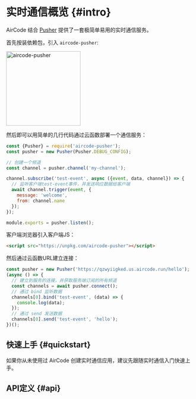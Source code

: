 # 实时通信概览 {#intro}

AirCode 结合 [Pusher](https://pusher.com/) 提供了一套极简单易用的实时通信服务。

首先按装依赖包，引入 `aircode-pusher`:

<img src="https://aircode-yvo.b-cdn.net/resource/1691045457929-7rhky4e0aws.jpg" alt="aircode-pusher" width="200">

然后即可以用简单的几行代码通过云函数部署一个通信服务：

```js
const {Pusher} = require('aircode-pusher');
const pusher = new Pusher(Pusher.DEBUG_CONFIG);

// 创建一个频道
const channel = pusher.channel('my-channel');

channel.subscribe('test-event', async ({event, data, channel}) => {
  // 监听客户端test-event事件，并发送响应数据给客户端
  await channel.trigger(event, {
    message: 'welcome', 
    from: channel.name
  });
});

module.exports = pusher.listen();
```

客户端浏览器引入客户端JS：

```html
<script src="https://unpkg.com/aircode-pusher"></script>
```

然后通过云函数URL建立连接：

```js
const pusher = new Pusher('https://qzwyiigked.us.aircode.run/hello');
(async () => {
  // 建立到服务的连接，并获取服务端订阅的所有频道
  const channels = await pusher.connect();
  // 通过 bind 监听数据
  channels[0].bind('test-event', (data) => {
    console.log(data);
  });
  // 通过 send 发送数据
  channels[0].send('test-event', 'hello');
})();
```

## 快速上手 {#quickstart}

如果你从未使用过 AirCode 创建实时通信应用，建议先跟随实时通信入门快速上手。

<ListBoxContainer>
  <ListBox
    title="实时通信入门"
    link="https://github.com/AirCodeLabs/aircode/blob/main/extensions/aircode-pusher/docs/cn-getting-started.md"
    description="快速上手 AirCode 实时通信，发送、接收消息"
    single
  />
</ListBoxContainer>

## API定义 {#api}

<ListBoxContainer>
  <ListBox
    title="实时通信 API"
    link="https://github.com/AirCodeLabs/aircode/blob/main/extensions/aircode-pusher/docs/cn-pusher-api.md"
    description="关于 Pusher 的所有接口定义"
    single
  />
</ListBoxContainer>